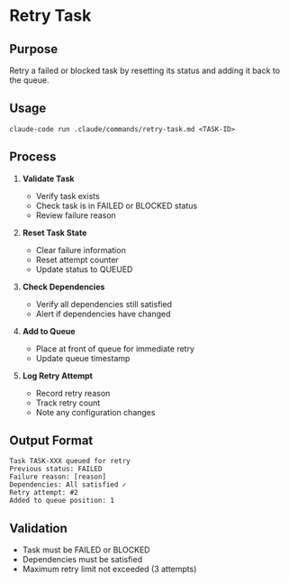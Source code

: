 # Retry Task

## Purpose
Retry a failed or blocked task by resetting its status and adding it back to the queue.

## Usage
```
claude-code run .claude/commands/retry-task.md <TASK-ID>
```

## Process
1. **Validate Task**
   - Verify task exists
   - Check task is in FAILED or BLOCKED status
   - Review failure reason

2. **Reset Task State**
   - Clear failure information
   - Reset attempt counter
   - Update status to QUEUED

3. **Check Dependencies**
   - Verify all dependencies still satisfied
   - Alert if dependencies have changed

4. **Add to Queue**
   - Place at front of queue for immediate retry
   - Update queue timestamp

5. **Log Retry Attempt**
   - Record retry reason
   - Track retry count
   - Note any configuration changes

## Output Format
```
Task TASK-XXX queued for retry
Previous status: FAILED
Failure reason: [reason]
Dependencies: All satisfied ✓
Retry attempt: #2
Added to queue position: 1
```

## Validation
- Task must be FAILED or BLOCKED
- Dependencies must be satisfied
- Maximum retry limit not exceeded (3 attempts)